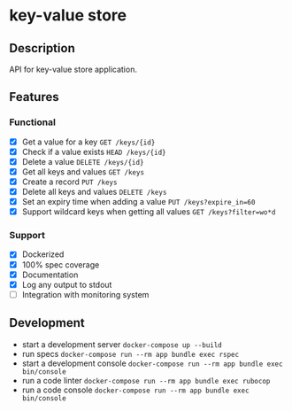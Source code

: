 # key-value store

## Description

API for key-value store application.

## Features

### Functional

- [x] Get a value for a key `GET /keys/{id}`
- [x] Check if a value exists `HEAD /keys/{id}`
- [x] Delete a value `DELETE /keys/{id}`
- [x] Get all keys and values `GET /keys`
- [x] Create a record `PUT /keys`
- [x] Delete all keys and values `DELETE /keys`
- [x] Set an expiry time when adding a value `PUT /keys?expire_in=60`
- [x] Support wildcard keys when getting all values `GET /keys?filter=wo*d`

### Support

- [x] Dockerized
- [x] 100% spec coverage
- [x] Documentation
- [x] Log any output to stdout
- [ ] Integration with monitoring system

## Development

- start a development server `docker-compose up --build`
- run specs `docker-compose run --rm app bundle exec rspec`
- start a development console `docker-compose run --rm app bundle exec bin/console`
- run a code linter `docker-compose run --rm app bundle exec rubocop`
- run a code console `docker-compose run --rm app bundle exec bin/console`
